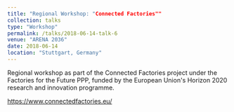 ```yaml
---
title: "Regional Workshop: "Connected Factories""
collection: talks
type: "Workshop"
permalink: /talks/2018-06-14-talk-6
venue: "ARENA 2036"
date: 2018-06-14
location: "Stuttgart, Germany"
---
```


Regional workshop as part of the Connected Factories project under the Factories for the Future PPP, funded by the European Union's Horizon 2020 research and innovation programme. 

https://www.connectedfactories.eu/
